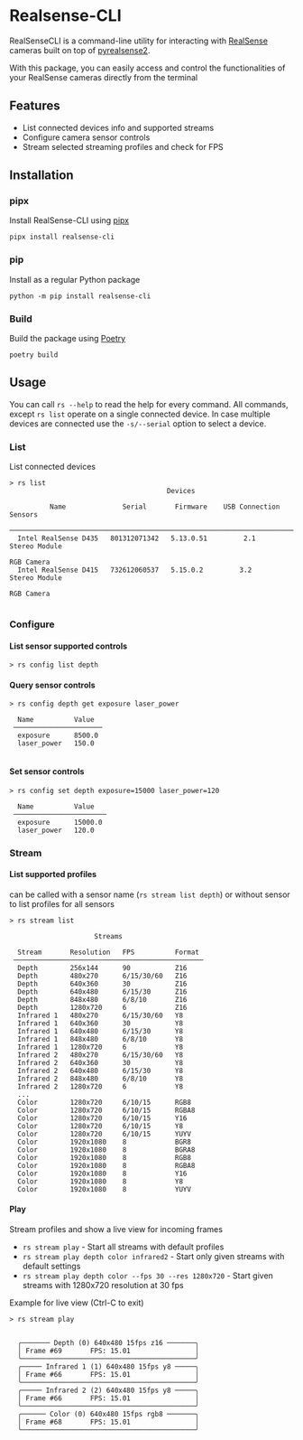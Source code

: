 # Realsense-CLI

RealSenseCLI is a command-line utility for interacting with [RealSense](https://www.google.com/) cameras built on top of [pyrealsense2](https://github.com/).

With this package, you can easily access and control the functionalities of your RealSense cameras directly from the terminal

## Features
- List connected devices info and supported streams
- Configure camera sensor controls
- Stream selected streaming profiles and check for FPS

## Installation
### pipx

Install RealSense-CLI using [pipx](https://pypa.github.io/pipx)
```
pipx install realsense-cli
```

### pip
Install as a regular Python package

```
python -m pip install realsense-cli
```

### Build
Build the package using [Poetry](https://python-poetry.org/)
```
poetry build
```

## Usage

You can call `rs --help` to read the help for every command.
All commands, except `rs list` operate on a single connected device.
In case multiple devices are connected use the `-s/--serial` option to select a device.

### List
List connected devices
```
> rs list
                                       Devices                                       
                                                                                     
          Name              Serial       Firmware    USB Connection      Sensors     
 ─────────────────────────────────────────────────────────────────────────────────── 
  Intel RealSense D435   801312071342   5.13.0.51         2.1         Stereo Module  
                                                                       RGB Camera    
  Intel RealSense D415   732612060537   5.15.0.2         3.2         Stereo Module  
                                                                      RGB Camera   
                                                                                     
```

### Configure

#### List sensor supported controls
```
> rs config list depth
```

#### Query sensor controls
```
> rs config depth get exposure laser_power
                        
  Name          Value   
 ────────────────────── 
  exposure      8500.0  
  laser_power   150.0   
                        
```

#### Set sensor controls
```
> rs config set depth exposure=15000 laser_power=120

  Name          Value    
 ─────────────────────── 
  exposure      15000.0  
  laser_power   120.0   
```

### Stream
#### List supported profiles
can be called with a sensor name (`rs stream list depth`) or without sensor to list profiles for all sensors
```
> rs stream list

                     Streams                     
                                                 
  Stream       Resolution   FPS          Format  
 ─────────────────────────────────────────────── 
  Depth        256x144      90           Z16     
  Depth        480x270      6/15/30/60   Z16     
  Depth        640x360      30           Z16     
  Depth        640x480      6/15/30      Z16     
  Depth        848x480      6/8/10       Z16     
  Depth        1280x720     6            Z16     
  Infrared 1   480x270      6/15/30/60   Y8      
  Infrared 1   640x360      30           Y8      
  Infrared 1   640x480      6/15/30      Y8      
  Infrared 1   848x480      6/8/10       Y8      
  Infrared 1   1280x720     6            Y8      
  Infrared 2   480x270      6/15/30/60   Y8      
  Infrared 2   640x360      30           Y8      
  Infrared 2   640x480      6/15/30      Y8      
  Infrared 2   848x480      6/8/10       Y8      
  Infrared 2   1280x720     6            Y8    
  ...
  Color        1280x720     6/10/15      RGB8    
  Color        1280x720     6/10/15      RGBA8   
  Color        1280x720     6/10/15      Y16     
  Color        1280x720     6/10/15      Y8      
  Color        1280x720     6/10/15      YUYV    
  Color        1920x1080    8            BGR8    
  Color        1920x1080    8            BGRA8   
  Color        1920x1080    8            RGB8    
  Color        1920x1080    8            RGBA8   
  Color        1920x1080    8            Y16     
  Color        1920x1080    8            Y8      
  Color        1920x1080    8            YUYV
```

#### Play
Stream profiles and show a live view for incoming frames

- `rs stream play` - Start all streams with default profiles
- `rs stream play depth color infrared2` - Start only given streams with default settings
- `rs stream play depth color --fps 30 --res 1280x720` - Start given streams with 1280x720 resolution at 30 fps

Example for live view (Ctrl-C to exit)
```
> rs stream play
                                                                                                                                                                                             
                                                                                                                                                                                             
  ╭─────── Depth (0) 640x480 15fps z16 ───────╮                                                                                                                                              
  │ Frame #69       FPS: 15.01                │                                                                                                                                              
  ╰───────────────────────────────────────────╯                                                                                                                                              
  ╭───── Infrared 1 (1) 640x480 15fps y8 ─────╮                                                                                                                                              
  │ Frame #66       FPS: 15.01                │                                                                                                                                              
  ╰───────────────────────────────────────────╯                                                                                                                                              
  ╭───── Infrared 2 (2) 640x480 15fps y8 ─────╮                                                                                                                                              
  │ Frame #66       FPS: 15.01                │                                                                                                                                              
  ╰───────────────────────────────────────────╯                                                                                                                                              
  ╭────── Color (0) 640x480 15fps rgb8 ───────╮                                                                                                                                              
  │ Frame #68       FPS: 15.01                │                                                                                                                                              
  ╰───────────────────────────────────────────╯    
```
